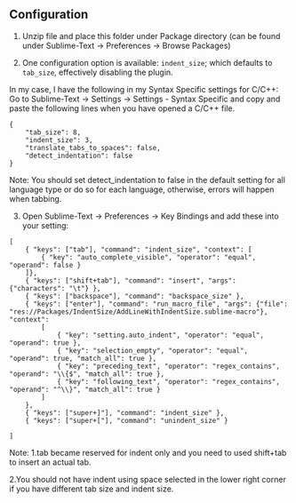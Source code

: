 ## Configuration



1. Unzip file and place this folder under Package directory (can be found under Sublime-Text -> Preferences -> Browse Packages)


2. One configuration option is available: `indent_size`; which defaults to
`tab_size`, effectively disabling the plugin.

In my case, I have the following in my Syntax Specific settings for C/C++:
Go to Sublime-Text -> Settings -> Settings - Syntax Specific and copy and paste the following lines when you have opened a C/C++ file.
```
{
    "tab_size": 8,
    "indent_size": 3,
    "translate_tabs_to_spaces": false,
    "detect_indentation": false
}
```
Note: You should set detect_indentation to false in the default setting for all language type or do so for each language, otherwise, errors will happen when tabbing.

3. Open Sublime-Text -> Preferences -> Key Bindings and add these into your setting:
```
[
	{ "keys": ["tab"], "command": "indent_size", "context": [
		{ "key": "auto_complete_visible", "operator": "equal", "operand": false }
	]},
	{ "keys": ["shift+tab"], "command": "insert", "args": {"characters": "\t"} },
	{ "keys": ["backspace"], "command": "backspace_size" },
	{ "keys": ["enter"], "command": "run_macro_file", "args": {"file": "res://Packages/IndentSize/AddLineWithIndentSize.sublime-macro"}, "context":
		[
			{ "key": "setting.auto_indent", "operator": "equal", "operand": true },
			{ "key": "selection_empty", "operator": "equal", "operand": true, "match_all": true },
			{ "key": "preceding_text", "operator": "regex_contains", "operand": "\\{$", "match_all": true },
			{ "key": "following_text", "operator": "regex_contains", "operand": "^\\}", "match_all": true }
		]
	},
	{ "keys": ["super+]"], "command": "indent_size" },
	{ "keys": ["super+["], "command": "unindent_size" }
	
]
```

Note: 
1.tab became reserved for indent only and you need to used shift+tab to insert an actual tab.

2.You should not have indent using space selected in the lower right corner if you have different tab size and indent size.
